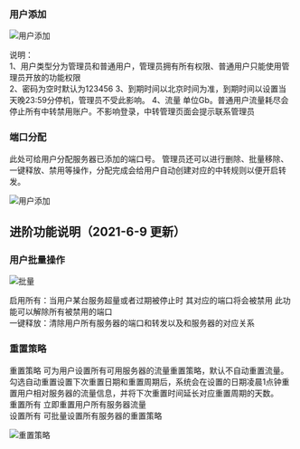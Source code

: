 ### 用户添加
![用户添加](https://github.com/noobcfy/wikis/blob/dev/Screenshots/user-add.png)  

说明：  
1、用户类型分为管理员和普通用户，管理员拥有所有权限、普通用户只能使用管理员开放的功能权限  
2、密码为空时默认为123456
3、到期时间以北京时间为准，到期时间以设置当天晚23:59分停机，管理员不受此影响。
4、流量 单位Gb。普通用户流量耗尽会停止所有中转禁用账户。不影响登录，中转管理页面会提示联系管理员


### 端口分配

此处可给用户分配服务器已添加的端口号。  管理员还可以进行删除、批量移除、一键释放、禁用等操作，分配完成会给用户自动创建对应的中转规则以便开启转发。

![用户添加](https://github.com/noobcfy/wikis/blob/dev/Screenshots/distribution.png) 


## 进阶功能说明（2021-6-9 更新）

### 用户批量操作
![批量](https://github.com/noobcfy/wikis/blob/dev/Screenshots/user-batch.png)  

 启用所有：当用户某台服务超量或者过期被停止时 其对应的端口将会被禁用 此功能可以解除所有被禁用的端口  
 一键释放：清除用户所有服务器的端口和转发以及和服务器的对应关系    

### 重置策略
  重置策略 可为用户设置所有可用服务器的流量重置策略，默认不自动重置流量。勾选自动重置设置下次重置日期和重置周期后，系统会在设置的日期凌晨1点钟重置用户相对服务器的流量信息，并将下次重置时间延长对应重置周期的天数。  
  重置所有 立即重置用户所有服务器流量  
  设置所有 可批量设置所有服务器的重置策略

![重置策略](https://github.com/noobcfy/wikis/blob/dev/Screenshots/auto-reset.png)  

 
